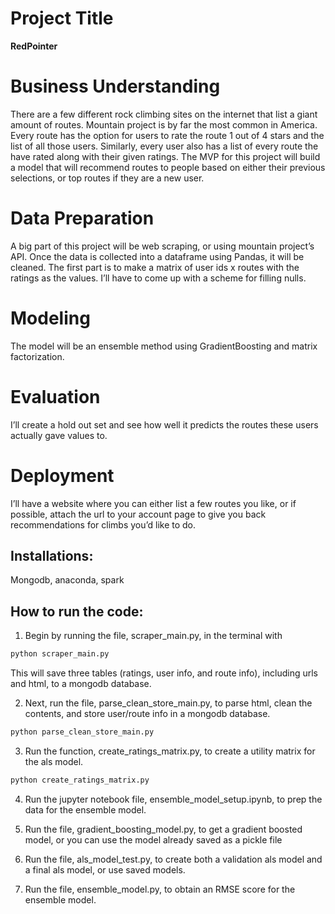 # Project Title
**RedPointer**

# Business Understanding
There are a few different rock climbing sites on the internet that list a giant amount of routes. Mountain project is by far the most common in America. Every route has the option for users to rate the route 1 out of 4 stars and the list of all those users. Similarly, every user also has a list of every route the have rated along with their given ratings. The MVP for this project will build a model that will recommend routes to people based on either their previous selections, or top routes if they are a new user. 

# Data Preparation
A big part of this project will be web scraping, or using mountain project’s API. Once the data is collected into a dataframe using Pandas, it will be cleaned. The first part is to make a matrix of user ids x routes with the ratings as the values. I’ll have to come up with a scheme for filling nulls. 

# Modeling
The model will be an ensemble method using GradientBoosting and matrix factorization.

# Evaluation
I’ll create a hold out set and see how well it predicts the routes these users actually gave values to.

# Deployment
I’ll have a website where you can either list a few routes you like, or if possible, attach the url to your account page to give you back recommendations for climbs you’d like to do. 

## Installations:
Mongodb, anaconda, spark

## How to run the code:

1. Begin by running the file, scraper\_main.py, in the terminal with 

```python
python scraper_main.py
```

This will save three tables (ratings, user info, and route info), including urls and html, to a mongodb database.

2. Next, run the file, parse\_clean\_store\_main.py, to parse html, clean the contents, and store user/route info in a mongodb database.

```python
python parse_clean_store_main.py
```

3. Run the function, create\_ratings\_matrix.py, to create a utility matrix for the als model. 

```python
python create_ratings_matrix.py
```

4. Run the jupyter notebook file, ensemble\_model\_setup.ipynb, to prep the data for the ensemble model. 

5. Run the file, gradient\_boosting\_model.py, to get a gradient boosted model, or you can use the model already saved as a pickle file

6. Run the file, als\_model\_test.py, to create both a validation als model and a final als model, or use saved models.

7. Run the file, ensemble\_model.py, to obtain an RMSE score for the ensemble model.
  
